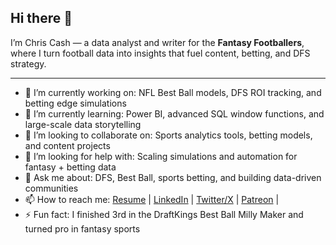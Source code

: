 ## Hi there 👋

I’m Chris Cash — a data analyst and writer for the **Fantasy Footballers**, where I turn football data into insights that fuel content, betting, and DFS strategy.  

---

- 🔭 I’m currently working on: NFL Best Ball models, DFS ROI tracking, and betting edge simulations  
- 🌱 I’m currently learning: Power BI, advanced SQL window functions, and large-scale data storytelling  
- 🤝 I’m looking to collaborate on: Sports analytics tools, betting models, and content projects  
- 🤔 I’m looking for help with: Scaling simulations and automation for fantasy + betting data  
- 💬 Ask me about: DFS, Best Ball, sports betting, and building data-driven communities  
- 📫 How to reach me: [Resume](https://docs.google.com/document/d/1rFbF65lclE42zaXwsq-xZF5PhN0n2siv6WkCmPIOovg/edit?usp=sharing) | [LinkedIn](https://www.linkedin.com/in/chriscashsports/) | [Twitter/X](https://x.com/chriscashmusic) | [Patreon](https://patreon.com/betswithbigdata) | 
- ⚡ Fun fact: I finished 3rd in the DraftKings Best Ball Milly Maker and turned pro in fantasy sports  
